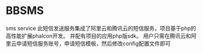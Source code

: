 # BBSMS
sms service
此短信发送服务集成了阿里云和腾讯云的短信服务，项目基于php的高性能扩展phalcon开发。
并配有项目的应用php版sdk。
用户只需在腾讯云和阿里云申请短信服务账号，申请短信模板，然后修改config配置文件即可
